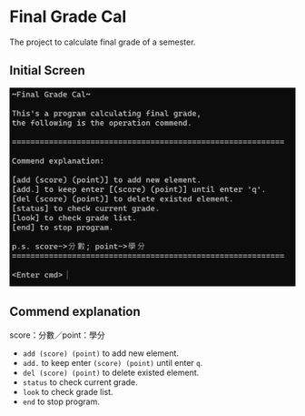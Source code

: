 # Final Grade Cal

The project to calculate final grade of a semester.

## Initial Screen

<div style="text-align:center;">
  <img src="initial.png" alt="Image" style="width:600px;">
</div>

## Commend explanation

score：分數／point：學分

- `add (score) (point)` to add new element.
- `add.` to keep enter `(score) (point)` until enter `q`.
- `del (score) (point)` to delete existed element.
- `status` to check current grade.
- `look` to check grade list.
- `end` to stop program.